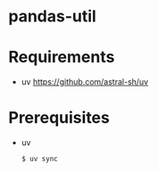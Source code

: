 pandas-util
===

# Requirements

* uv
  https://github.com/astral-sh/uv

# Prerequisites

* uv
   ```
   $ uv sync
   ```

